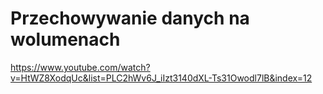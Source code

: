 # Przechowywanie danych na wolumenach

https://www.youtube.com/watch?v=HtWZ8XodqUc&list=PLC2hWv6J_iIzt3140dXL-Ts31Owodl7lB&index=12